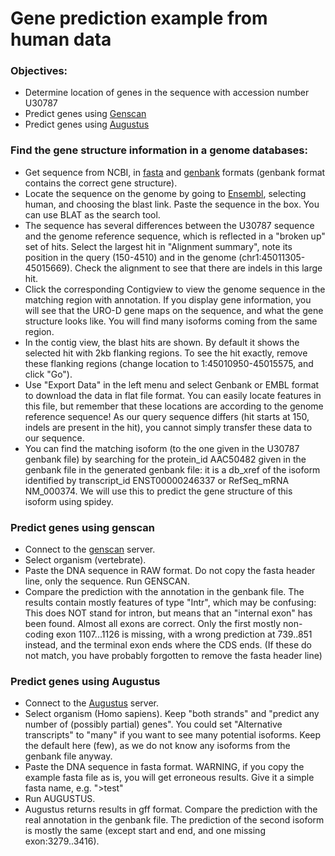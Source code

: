 # Gene prediction example from human data 


### Objectives:
- Determine location of genes in the sequence with accession number U30787
- Predict genes using [Genscan](http://hollywood.mit.edu/GENSCAN.html)
- Predict genes using [Augustus](http://bioinf.uni-greifswald.de/augustus/submission)

### Find the gene structure information in a genome databases:
- Get sequence from NCBI, in <ins>fasta</ins>  and <ins>genbank</ins> formats (genbank format contains the correct gene structure).
- Locate the sequence on the genome by going to [Ensembl](https://www.ensembl.org/index.html), selecting human, and choosing the blast link. Paste the sequence in the box. You can use BLAT as the search tool.
- The sequence has several differences between the U30787 sequence and the genome reference sequence, which is reflected in a "broken up" set of hits. Select the largest hit in "Alignment summary", note its position in the query (150-4510) and in the genome (chr1:45011305-45015669). Check the alignment to see that there are indels in this large hit.
- Click the corresponding Contigview to view the genome sequence in the matching region with annotation. If you display gene information, you will see that the URO-D gene maps on the sequence, and what the gene structure looks like. You will find many isoforms coming from the same region.
- In the contig view, the blast hits are shown. By default it shows the selected hit with 2kb flanking regions. To see the hit exactly, remove these flanking regions (change location to 1:45010950-45015575, and click "Go"). 
- Use "Export Data" in the left menu and select Genbank or EMBL format to download the data in flat file format. You can easily locate features in this file, but remember that these locations are according to the genome reference sequence! As our query sequence differs (hit starts at 150, indels are present in the hit), you cannot simply transfer these data to our sequence.
- You can find the matching isoform (to the one given in the U30787 genbank file) by searching for the protein_id AAC50482 given in the genbank file in the generated genbank file: it is a db_xref of the isoform identified by transcript_id ENST00000246337 or RefSeq_mRNA NM_000374. We will use this to predict the gene structure of this isoform using spidey.

### Predict genes using genscan
- Connect to the [genscan](http://hollywood.mit.edu/GENSCAN.html) server.
- Select organism (vertebrate).
- Paste the DNA sequence in RAW format. Do not copy the fasta header line, only the sequence.
Run GENSCAN.
- Compare the prediction with the annotation in the genbank file. The results contain mostly features of type "Intr", which may be confusing: This does NOT stand for intron, but means that an "internal exon" has been found. Almost all exons are correct. Only the first mostly non-coding exon 1107...1126 is missing, with a wrong prediction at 739..851 instead, and the terminal exon ends where the CDS ends. (If these do not match, you have probably forgotten to remove the fasta header line)

### Predict genes using Augustus
- Connect to the [Augustus](http://bioinf.uni-greifswald.de/augustus/submission) server.
- Select organism (Homo sapiens). Keep "both strands" and "predict any number of (possibly partial) genes". You could set "Alternative transcripts" to "many" if you want to see many potential isoforms. Keep the default here (few), as we do not know any isoforms from the genbank file anyway.
- Paste the DNA sequence in fasta format. WARNING, if you copy the example fasta file as is, you will get erroneous results. Give it a simple fasta name, e.g. ">test"
- Run AUGUSTUS.
- Augustus returns results in gff format. Compare the prediction with the real annotation in the genbank file. The prediction of the second isoform is mostly the same (except start and end, and one missing exon:3279..3416).


